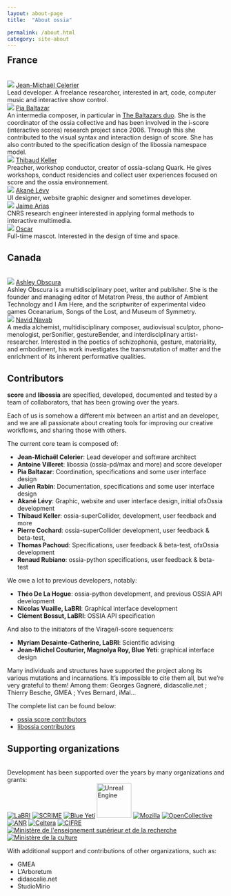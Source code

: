 ```yaml
---
layout: about-page
title:  "About ossia"

permalink: /about.html
category: site-about
---
```

<h2 class="feature-title" style="margin-top:0.5em;">France</h2>
<br/>
<section class="wrapper style4 association-page">

<div class="bubble-grid">
<div class="bubble-item">
    <img class="bubble-image" src="assets/association/jcelerier.jpg"/>
    <a href="https://jcelerier.name/" target="_blank" class="bubble-title">Jean-Michaël Celerier</a>
    <div class="bubble-description">Lead developer. A freelance researcher, interested in art, code, computer music and interactive show control.</div>
</div>
<div class="bubble-item">
    <img class="bubble-image" src="assets/association/pbaltazar.jpeg"/>
    <a href="http://www.baltazars.org/" target="_blank" class="bubble-title">Pia Baltazar</a>
    <div class="bubble-description">An intermedia composer, in particular in <a href="http://www.baltazars.org/" >The Baltazars duo</a>. She is the coordinator of the ossia collective and has been involved in the i-score (interactive scores) research project since 2006. Through this she contributed to the visual syntax and interaction design of score. She has also contributed to the specification design of the libossia namespace model.</div>
</div>
<div class="bubble-item">
    <img class="bubble-image" src="assets/association/tkeller.jpg"/>
    <a href="https://github.com/thibaudk" target="_blank" class="bubble-title">Thibaud Keller</a>
    <div class="bubble-description">Preacher, workshop conductor, creator of ossia-sclang Quark.
He gives workshops, conduct residencies and collect user experiences focused on score and the ossia environnement.</div>
</div>
<div class="bubble-item">
    <img class="bubble-image" src="assets/association/alevy.JPG"/>
    <a href="https://aklevy.github.io" target="_blank" class="bubble-title">Akané Lévy</a>
    <div class="bubble-description">UI designer, website graphic designer and sometimes developer.</div>
</div>
<div class="bubble-item">
    <img class="bubble-image" src="assets/association/himito.jpg"/>
    <a href="https://www.jaime-arias.fr/" target="_blank" class="bubble-title">Jaime Arias</a>
    <div class="bubble-description">CNRS research engineer interested in applying formal methods to interactive multimedia.</div>
</div>
<div class="bubble-item">
    <img class="bubble-image" src="assets/association/oscar.png"/>
    <a href="https://opencollective.com/ossia" target="_blank"  class="bubble-title">Oscar</a>
    <div class="bubble-description">Full-time mascot. Interested in the design of time and space.</div>
</div>
</div>
</section>

<h2 class="feature-title">Canada</h2>
<br/>
<section class="wrapper style4 association-page">
<div class="bubble-grid">
<div class="bubble-item">
    <img class="bubble-image" src="assets/association/aobscura.JPG"/>
    <a href="https://www.ashleyobscura.net" target="_blank" class="bubble-title">Ashley Obscura</a>
    <div class="bubble-description">Ashley Obscura is a multidisciplinary poet, writer and publisher. She is the founder and managing editor of Metatron Press, the author of Ambient Technology and I Am Here, and the scriptwriter of experimental video games Oceanarium, Songs of the Lost, and Museum of Symmetry.</div>
</div>
<div class="bubble-item">
    <img class="bubble-image" src="assets/association/nnavab.jpg"/>
    <a href="http://www.navidnavab.com/" target="_blank" class="bubble-title">Navid Navab</a>
    <div class="bubble-description">A media alchemist, multidisciplinary  composer, audiovisual sculptor, phono-menologist, perSonifier,  gestureBender, and interdisciplinary artist-researcher. Interested in  the poetics of schizophonia, gesture, materiality, and embodiment, his  work investigates the transmutation of matter and the enrichment of its  inherent performative qualities.</div>
</div>
</div>
</section>


<h2 class="feature-title">Contributors</h2>

<strong>score</strong> and <strong>libossia</strong> are specified, developed, documented and tested by a team of collaborators, that has been growing over the years.

Each of us is somehow a different mix between an artist and an developer, and we are all passionate about creating tools for improving our creative workflows, and sharing those with others.

The current core team is composed of:
* <b>Jean-Michaël Celerier</b>: Lead developer and software architect
* <b>Antoine Villeret</b>: libossia (ossia-pd/max and more) and score developer
* <b>Pia Baltazar</b>: Coordination, specifications and some user interface design
* <b>Julien Rabin</b>: Documentation, specifications and some user interface design
* <b>Akané Lévy</b>: Graphic, website and user interface design, initial ofxOssia development
* <b>Thibaud Keller</b>: ossia-superCollider, development, user feedback and more
* <b>Pierre Cochard</b>: ossia-superCollider development, user feedback & beta-test,
* <b>Thomas Pachoud</b>: Specifications, user feedback & beta-test, ofxOssia development
* <b>Renaud Rubiano</b>: ossia-python specifications, user feedback & beta-test

We owe a lot to previous developers, notably:
* <b>Théo De La Hogue</b>: ossia-python development, and previous OSSIA API development
* <b>Nicolas Vuaille, LaBRI</b>: Graphical interface development
* <b>Clément Bossut, LaBRI</b>: OSSIA API specification

And also to the initiators of the Virage/i-score sequencers:
* <b>Myriam Desainte-Catherine, LaBRI</b>: Scientific advising
* <b>Jean-Michel Couturier, Magnolya Roy,  Blue Yeti</b>: graphical interface design

Many individuals and structures have supported the project along its various mutations and incarnations. It’s impossible to cite them all, but we’re very grateful to them!
Among them: Georges Gagneré, didascalie.net ; Thierry Besche, GMEA ; Yves Bernard, iMal…

The complete list can be found below:

* [ossia score contributors](https://github.com/ossia/score/graphs/contributors)
* [libossia contributors](https://github.com/ossia/libossia/graphs/contributors)

<h2 class="feature-title">Supporting organizations</h2>
<br/>
Development has been supported over the years by many organizations and grants:
<div class="logo-grid" style="justify-content: center;">
<a href="https://www.labri.fr/"><img src="/assets/logo/LABRI_BIG.png" alt="LaBRI" /></a>
<a href="https://scrime.u-bordeaux.fr/"><img src="/assets/logo/logo-SCRIME-2018-Light.jpg" alt="SCRIME"/></a>
<a href="https://www.blueyeti.fr/"><img src="/assets/logo/blueyeti.png" alt="Blue Yeti"/></a>
<a href="https://www.unrealengine.com/"><img src="/assets/logo/unreal_engine.png" width="80" height="auto" alt="Unreal Engine"/></a>
<a href="https://www.mozilla.org/" ><img src="/assets/logo/mozilla-logo.png" alt="Mozilla"/></a>
<a href="https://opencollective.com/"><img src="/assets/logo/opencollectivelogo.png" alt="OpenCollective" /></a>
<a href="https://anr.fr/" ><img src="/assets/logo/anr-logo.png" alt="ANR"/></a>
<a href="https://celtera.dev"><img src="/assets/logo/celtera.png" alt="Celtera"/></a>
<a href="https://www.anrt.asso.fr"><img src="/assets/logo/logo-cifre-s.png" alt="CIFRE"/></a>
<a href="https://www.enseignementsup-recherche.gouv.fr/"><img src="/assets/logo/ministere-sup.jpg" alt="Ministère de l'enseignement supérieur et de la recherche"/></a>
<a href="https://www.culture.gouv.fr/"><img src="/assets/logo/logo-ministere-de-la-culture.png" alt="Ministère de la culture" /></a>
</div>

With additional support and contributions of other organizations, such as:
* GMEA
* L’Arboretum
* didascalie.net
* StudioMirio
